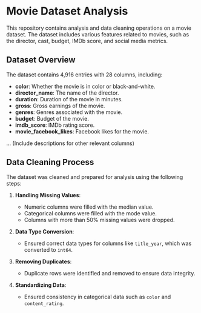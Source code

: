 # Movie Dataset Analysis

This repository contains analysis and data cleaning operations on a movie dataset. The dataset includes various features related to movies, such as the director, cast, budget, IMDb score, and social media metrics.

## Dataset Overview

The dataset contains 4,916 entries with 28 columns, including:

- **color**: Whether the movie is in color or black-and-white.
- **director_name**: The name of the director.
- **duration**: Duration of the movie in minutes.
- **gross**: Gross earnings of the movie.
- **genres**: Genres associated with the movie.
- **budget**: Budget of the movie.
- **imdb_score**: IMDb rating score.
- **movie_facebook_likes**: Facebook likes for the movie.

... (Include descriptions for other relevant columns)

## Data Cleaning Process

The dataset was cleaned and prepared for analysis using the following steps:

1. **Handling Missing Values**:
   - Numeric columns were filled with the median value.
   - Categorical columns were filled with the mode value.
   - Columns with more than 50% missing values were dropped.

2. **Data Type Conversion**:
   - Ensured correct data types for columns like `title_year`, which was converted to `int64`.

3. **Removing Duplicates**:
   - Duplicate rows were identified and removed to ensure data integrity.

4. **Standardizing Data**:
   - Ensured consistency in categorical data such as `color` and `content_rating`.




